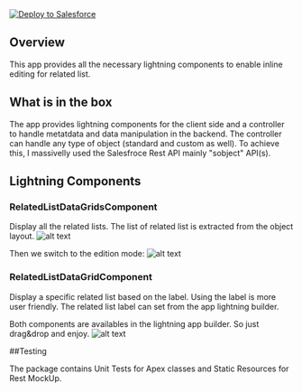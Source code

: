 <a href="https://githubsfdeploy.herokuapp.com?owner=bellanc/&repo=SFRelatedListEditor">
  <img alt="Deploy to Salesforce"
       src="https://raw.githubusercontent.com/bellanc/githubsfdeploy/master/src/main/webapp/resources/img/deploy.png">
</a>

## Overview

This app provides all the necessary lightning components to enable inline editing for related list.

## What is in the box

The app provides lightning components for the client side and a controller to handle metatdata and data manipulation in the backend.
The controller can handle any type of object (standard and custom as well). To achieve this, I massivelly used the Salesfroce Rest API mainly "sobject" API(s). 

## Lightning Components

### RelatedListDataGridsComponent

Display all the related lists. The list of related list is extracted from the object layout.
![alt text](https://cloud.githubusercontent.com/assets/7535971/20064242/4b87cb60-a50a-11e6-9f93-425d2ab6e065.PNG "Related Lists in read mode")

Then we switch to the edition mode:
![alt text](https://cloud.githubusercontent.com/assets/7535971/20064243/4b8a0ce0-a50a-11e6-8adb-a7f21a5e819e.PNG "Related Lists in write mode")

### RelatedListDataGridComponent

Display a specific related list based on the label. Using the label is more user friendly. 
The related list label can set from the app lightning builder.

Both components are availables in the lightning app builder. So just drag&drop and enjoy.
![alt text](https://cloud.githubusercontent.com/assets/7535971/20064241/4b8711d4-a50a-11e6-93a2-adbd40a93979.PNG "App Builder")

##Testing

The package contains Unit Tests for Apex classes and Static Resources for Rest MockUp.


